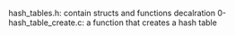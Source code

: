 hash_tables.h: contain structs and functions decalration
0-hash_table_create.c: a function that creates a hash table
